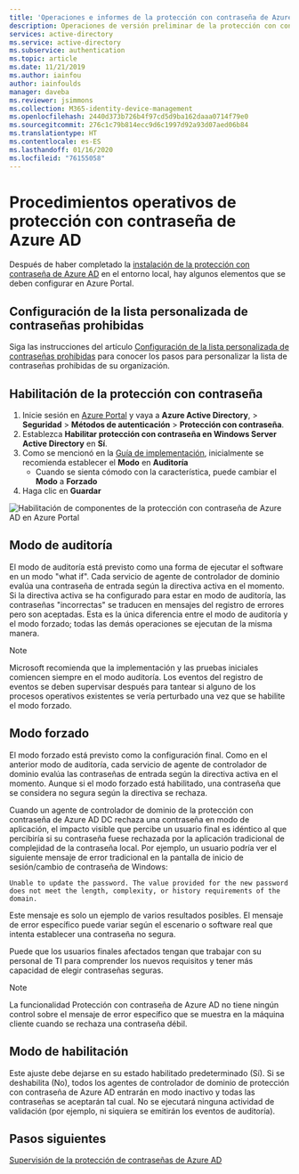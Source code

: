 ```yaml
---
title: 'Operaciones e informes de la protección con contraseña de Azure AD: Azure Active Directory'
description: Operaciones de versión preliminar de la protección con contraseña posterior a la implementación de Azure AD e informes
services: active-directory
ms.service: active-directory
ms.subservice: authentication
ms.topic: article
ms.date: 11/21/2019
ms.author: iainfou
author: iainfoulds
manager: daveba
ms.reviewer: jsimmons
ms.collection: M365-identity-device-management
ms.openlocfilehash: 2440d373b726b4f97cd5d9ba162daaa0714f79e0
ms.sourcegitcommit: 276c1c79b814ecc9d6c1997d92a93d07aed06b84
ms.translationtype: HT
ms.contentlocale: es-ES
ms.lasthandoff: 01/16/2020
ms.locfileid: "76155058"
---
```

# <a name="azure-ad-password-protection-operational-procedures"></a>Procedimientos operativos de protección con contraseña de Azure AD

Después de haber completado la [instalación de la protección con contraseña de Azure AD](howto-password-ban-bad-on-premises-deploy.md) en el entorno local, hay algunos elementos que se deben configurar en Azure Portal.

## <a name="configure-the-custom-banned-password-list"></a>Configuración de la lista personalizada de contraseñas prohibidas

Siga las instrucciones del artículo [Configuración de la lista personalizada de contraseñas prohibidas](howto-password-ban-bad-configure.md) para conocer los pasos para personalizar la lista de contraseñas prohibidas de su organización.

## <a name="enable-password-protection"></a>Habilitación de la protección con contraseña

1. Inicie sesión en [Azure Portal](https://portal.azure.com) y vaya a **Azure Active Directory**,  > **Seguridad** > **Métodos de autenticación** > **Protección con contraseña**.
1. Establezca **Habilitar protección con contraseña en Windows Server Active Directory** en **Sí**.
1. Como se mencionó en la [Guía de implementación](howto-password-ban-bad-on-premises-deploy.md#deployment-strategy), inicialmente se recomienda establecer el **Modo** en **Auditoría**
   * Cuando se sienta cómodo con la característica, puede cambiar el **Modo** a **Forzado**
1. Haga clic en **Guardar**

![Habilitación de componentes de la protección con contraseña de Azure AD en Azure Portal](./media/howto-password-ban-bad-on-premises-operations/authentication-methods-password-protection-on-prem.png)

## <a name="audit-mode"></a>Modo de auditoría

El modo de auditoría está previsto como una forma de ejecutar el software en un modo "what if". Cada servicio de agente de controlador de dominio evalúa una contraseña de entrada según la directiva activa en el momento. Si la directiva activa se ha configurado para estar en modo de auditoría, las contraseñas "incorrectas" se traducen en mensajes del registro de errores pero son aceptadas. Esta es la única diferencia entre el modo de auditoría y el modo forzado; todas las demás operaciones se ejecutan de la misma manera.

> [!NOTE]
> Microsoft recomienda que la implementación y las pruebas iniciales comiencen siempre en el modo auditoría. Los eventos del registro de eventos se deben supervisar después para tantear si alguno de los procesos operativos existentes se vería perturbado una vez que se habilite el modo forzado.

## <a name="enforce-mode"></a>Modo forzado

El modo forzado está previsto como la configuración final. Como en el anterior modo de auditoría, cada servicio de agente de controlador de dominio evalúa las contraseñas de entrada según la directiva activa en el momento. Aunque si el modo forzado está habilitado, una contraseña que se considera no segura según la directiva se rechaza.

Cuando un agente de controlador de dominio de la protección con contraseña de Azure AD DC rechaza una contraseña en modo de aplicación, el impacto visible que percibe un usuario final es idéntico al que percibiría si su contraseña fuese rechazada por la aplicación tradicional de complejidad de la contraseña local. Por ejemplo, un usuario podría ver el siguiente mensaje de error tradicional en la pantalla de inicio de sesión/cambio de contraseña de Windows:

`Unable to update the password. The value provided for the new password does not meet the length, complexity, or history requirements of the domain.`

Este mensaje es solo un ejemplo de varios resultados posibles. El mensaje de error específico puede variar según el escenario o software real que intenta establecer una contraseña no segura.

Puede que los usuarios finales afectados tengan que trabajar con su personal de TI para comprender los nuevos requisitos y tener más capacidad de elegir contraseñas seguras.

> [!NOTE]
> La funcionalidad Protección con contraseña de Azure AD no tiene ningún control sobre el mensaje de error específico que se muestra en la máquina cliente cuando se rechaza una contraseña débil.

## <a name="enable-mode"></a>Modo de habilitación

Este ajuste debe dejarse en su estado habilitado predeterminado (Sí). Si se deshabilita (No), todos los agentes de controlador de dominio de protección con contraseña de Azure AD entrarán en modo inactivo y todas las contraseñas se aceptarán tal cual. No se ejecutará ninguna actividad de validación (por ejemplo, ni siquiera se emitirán los eventos de auditoría).

## <a name="next-steps"></a>Pasos siguientes

[Supervisión de la protección de contraseñas de Azure AD](howto-password-ban-bad-on-premises-monitor.md)
